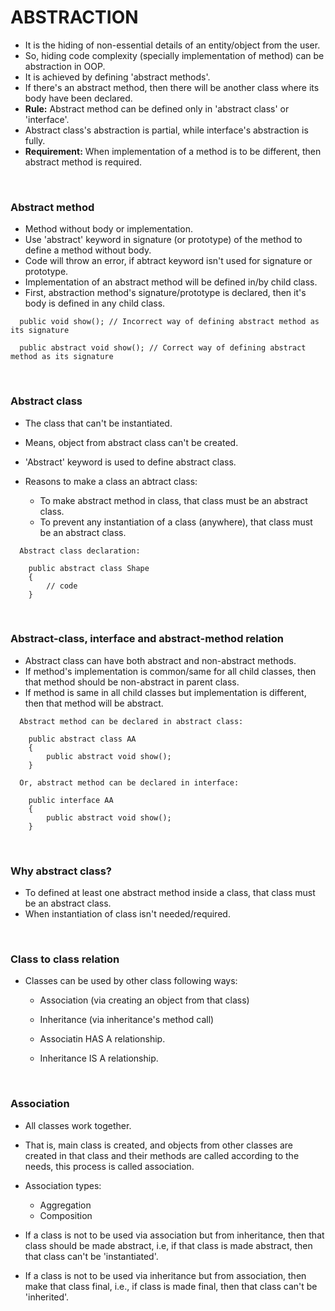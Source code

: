 # ABSTRACTION

+ It is the hiding of non-essential details of an entity/object from the user.
+ So, hiding code complexity (specially implementation of method) can be abstraction in OOP.
+ It is achieved by defining 'abstract methods'.
+ If there's an abstract method, then there will be another class where its body have been declared.
+ **Rule:** Abstract method can be defined only in 'abstract class' or 'interface'.
+ Abstract class's abstraction is partial, while interface's abstraction is fully.
+ **Requirement:** When implementation of a method is to be different, then abstract method is required. 

<br>

### Abstract method

+ Method without body or implementation.
+ Use 'abstract' keyword in signature (or prototype) of the method to define a method without body.
+ Code will throw an error, if abtract keyword isn't used for signature or prototype.
+ Implementation of an abstract method will be defined in/by child class.
+ First, abstraction method's signature/prototype is declared, then it's body is defined in any child class.

```
  public void show(); // Incorrect way of defining abstract method as its signature
  
  public abstract void show(); // Correct way of defining abstract method as its signature
```

<br>

### Abstract class

+ The class that can't be instantiated.
+ Means, object from abstract class can't be created.
+ 'Abstract' keyword is used to define abstract class.

+ Reasons to make a class an abtract class:
  + To make abstract method in class, that class must be an abstract class.
  + To prevent any instantiation of a class (anywhere), that class must be an abstract class.

```
  Abstract class declaration:

    public abstract class Shape
    {
        // code
    }
```

<br>

### Abstract-class, interface and abstract-method relation

+ Abstract class can have both abstract and non-abstract methods.
+ If method's implementation is common/same for all child classes, then that method should be non-abstract in parent class.
+ If method is same in all child classes but implementation is different, then that method will be abstract.

```
  Abstract method can be declared in abstract class:

    public abstract class AA
    {
        public abstract void show();
    }

  Or, abstract method can be declared in interface:

    public interface AA
    {
        public abstract void show();
    }
```

<br>

### Why abstract class?

+ To defined at least one abstract method inside a class, that class must be an abstract class.
+ When instantiation of class isn't needed/required.

<br>

### Class to class relation

+ Classes can be used by other class following ways:
  + Association (via creating an object from that class)
  + Inheritance (via inheritance's method call)

  + Associatin HAS A relationship.
  + Inheritance IS A relationship.

<br>

### Association

+ All classes work together.
+ That is, main class is created, and objects from other classes are created in that class and their methods are called according to the needs, this process is called association.

+ Association types:
  + Aggregation
  + Composition

+ If a class is not to be used via association but from inheritance, then that class should be made abstract, i.e, if that class is made abstract, then that class can't be 'instantiated'.
+ If a class is not to be used via inheritance but from association, then make that class final, i.e., if class is made final, then that class can't be 'inherited'.
